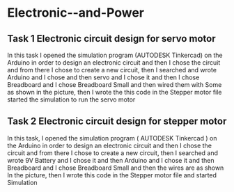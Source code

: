 # Electronic--and-Power
## Task 1 Electronic circuit design for servo motor


In this task I opened the simulation program (AUTODESK Tinkercad) on the Arduino in order to design an electronic circuit and then I chose the circuit and from there I chose to create a new circuit, then I searched and wrote Arduino and I chose and then servo and I chose it and then I chose Breadboard and I chose Breadboard Small and then wired them with Some as shown in the picture, then I wrote the this code in the Stepper motor file started the simulation to run the servo motor


## Task 2 Electronic circuit design for stepper motor

In this task, I opened the simulation program ( AUTODESK Tinkercad ) on the Arduino in order to design an electronic circuit and then I chose the circuit and from there I chose to create a new circuit, then I searched and wrote 9V Battery and I chose it and then Arduino and I chose it and then Breadboard and I chose Breadboard Small and then the wires are as shown In the picture, then I wrote this code in the Stepper motor file and started Simulation
